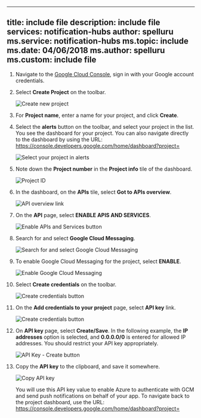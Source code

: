
---
 title: include file
 description: include file
 services: notification-hubs
 author: spelluru
 ms.service: notification-hubs
 ms.topic: include
 ms.date: 04/06/2018
 ms.author: spelluru
 ms.custom: include file
---

1. Navigate to the [Google Cloud Console](https://console.developers.google.com/cloud-resource-manager), sign in with your Google account credentials. 
2. Select **Create Project** on the toolbar. 
   
    ![Create new project](./media/mobile-services-enable-google-cloud-messaging/mobile-services-google-new-project.png)   
3. For **Project name**, enter a name for your project, and click **Create**.
4. Select the **alerts** button on the toolbar, and select your project in the list. You see the dashboard for your project. You can also navigate directly to the dashboard by using the URL: https://console.developers.google.com/home/dashboard?project=<YOUR PROJECT NAME>

    ![Select your project in alerts](./media/mobile-services-enable-google-cloud-messaging/alert-new-project.png)
5. Note down the **Project number** in the **Project info** tile of the dashboard. 

    ![Project ID](./media/mobile-services-enable-google-cloud-messaging/project-number.png)
6. In the dashboard, on the **APIs** tile, select **Got to APIs overview**. 

    ![API overview link](./media/mobile-services-enable-google-cloud-messaging/go-to-api-overview.png)
7. On the **API** page, select **ENABLE APIS AND SERVICES**. 

    ![Enable APIs and Services button](./media/mobile-services-enable-google-cloud-messaging/enable-api-services-button.png)
8. Search for and select **Google Cloud Messaging**. 

    ![Search for and select Google Cloud Messaging](./media/mobile-services-enable-google-cloud-messaging/search-select-gcm.png)
9. To enable Google Cloud Messaging for the project, select **ENABLE**.

    ![Enable Google Cloud Messaging](./media/mobile-services-enable-google-cloud-messaging/enable-gcm-button.png)
10. Select **Create credentials** on the toolbar. 

    ![Create credentials button](./media/mobile-services-enable-google-cloud-messaging/create-credentials-button.png)
11. On the **Add credentials to your project** page, select **API key** link. 

    ![Create credentials button](./media/mobile-services-enable-google-cloud-messaging/api-key-button.png)    
12. On **API key** page, select **Create/Save**. In the following example, the **IP addresses** option is selected, and **0.0.0.0/0** is entered for allowed IP addresses. You should restrict your API key appropriately. 

    ![API Key - Create button](./media/mobile-services-enable-google-cloud-messaging/api-key-create-button.png)
13. Copy the **API key** to the clipboard, and save it somewhere. 

    ![Copy API key](./media/mobile-services-enable-google-cloud-messaging/copy-api-key.png)
   
    You will use this API key value to enable Azure to authenticate with GCM and send push notifications on behalf of your app. To navigate back to the project dashboard, use the URL: https://console.developers.google.com/home/dashboard?project=<YOUR PROJECT NAME>


